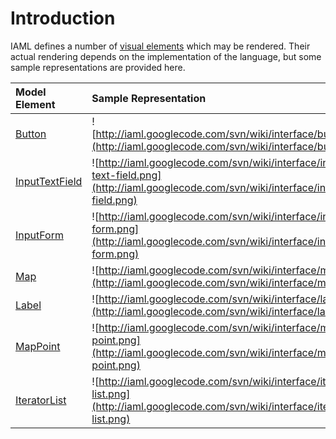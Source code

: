# Introduction #

IAML defines a number of [visual elements](http://openiaml.org/model/VisibleThing) which may be rendered. Their actual rendering depends on the implementation of the language, but some sample representations are provided here.



| **Model Element** | **Sample Representation** |
|:------------------|:--------------------------|
| [Button](http://openiaml.org/model/Button) | ![http://iaml.googlecode.com/svn/wiki/interface/button.png](http://iaml.googlecode.com/svn/wiki/interface/button.png) |
| [InputTextField](http://openiaml.org/model/InputTextField) | ![http://iaml.googlecode.com/svn/wiki/interface/input-text-field.png](http://iaml.googlecode.com/svn/wiki/interface/input-text-field.png) |
| [InputForm](http://openiaml.org/model/InputForm) | ![http://iaml.googlecode.com/svn/wiki/interface/input-form.png](http://iaml.googlecode.com/svn/wiki/interface/input-form.png) |
| [Map](http://openiaml.org/model/Map) | ![http://iaml.googlecode.com/svn/wiki/interface/map.png](http://iaml.googlecode.com/svn/wiki/interface/map.png) |
| [Label](http://openiaml.org/model/Label) | ![http://iaml.googlecode.com/svn/wiki/interface/label.png](http://iaml.googlecode.com/svn/wiki/interface/label.png) |
| [MapPoint](http://openiaml.org/model/MapPoint) | ![http://iaml.googlecode.com/svn/wiki/interface/map-point.png](http://iaml.googlecode.com/svn/wiki/interface/map-point.png) |
| [IteratorList](http://openiaml.org/model/IteratorList) | ![http://iaml.googlecode.com/svn/wiki/interface/iterator-list.png](http://iaml.googlecode.com/svn/wiki/interface/iterator-list.png) |